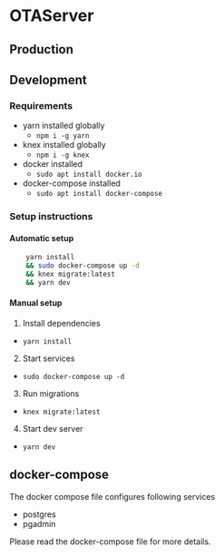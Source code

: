 # OTAServer

## Production

## Development

### Requirements

- yarn installed globally
  - `npm i -g yarn`
- knex installed globally
  - `npm i -g knex`
- docker installed
  - `sudo apt install docker.io`
- docker-compose installed
  - `sudo apt install docker-compose`

### Setup instructions

#### Automatic setup

```bash
    yarn install
    && sudo docker-compose up -d
    && knex migrate:latest
    && yarn dev
```

#### Manual setup

1. Install dependencies

- `yarn install`

2. Start services

- `sudo docker-compose up -d`

3. Run migrations

- `knex migrate:latest`

4. Start dev server

- `yarn dev`

## docker-compose

The docker compose file configures following services

- postgres
- pgadmin

Please read the docker-compose file for more details.
